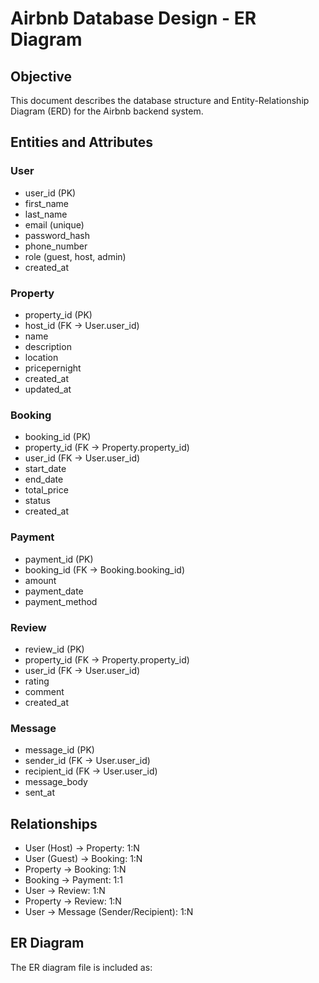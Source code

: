 # Airbnb Database Design - ER Diagram

## Objective
This document describes the database structure and Entity-Relationship Diagram (ERD) for the Airbnb backend system.

## Entities and Attributes

### User
- user_id (PK)
- first_name
- last_name
- email (unique)
- password_hash
- phone_number
- role (guest, host, admin)
- created_at

### Property
- property_id (PK)
- host_id (FK → User.user_id)
- name
- description
- location
- pricepernight
- created_at
- updated_at

### Booking
- booking_id (PK)
- property_id (FK → Property.property_id)
- user_id (FK → User.user_id)
- start_date
- end_date
- total_price
- status
- created_at

### Payment
- payment_id (PK)
- booking_id (FK → Booking.booking_id)
- amount
- payment_date
- payment_method

### Review
- review_id (PK)
- property_id (FK → Property.property_id)
- user_id (FK → User.user_id)
- rating
- comment
- created_at

### Message
- message_id (PK)
- sender_id (FK → User.user_id)
- recipient_id (FK → User.user_id)
- message_body
- sent_at

## Relationships
- User (Host) → Property: 1:N
- User (Guest) → Booking: 1:N
- Property → Booking: 1:N
- Booking → Payment: 1:1
- User → Review: 1:N
- Property → Review: 1:N
- User → Message (Sender/Recipient): 1:N

## ER Diagram
The ER diagram file is included as:

